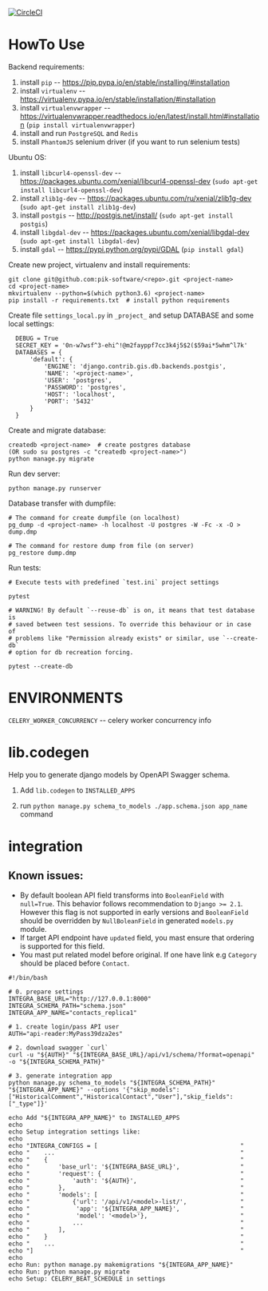 [![CircleCI](https://circleci.com/gh/pik-software/django-service-boilerplate.svg?style=svg)](https://circleci.com/gh/pik-software/django-service-boilerplate)

# HowTo Use #

Backend requirements:

  1. install `pip` -- https://pip.pypa.io/en/stable/installing/#installation
  1. install `virtualenv` -- https://virtualenv.pypa.io/en/stable/installation/#installation
  1. install `virtualenvwrapper` -- https://virtualenvwrapper.readthedocs.io/en/latest/install.html#installation (`pip install virtualenvwrapper`)
  1. install and run `PostgreSQL` and `Redis`
  1. install `PhantomJS` selenium driver (if you want to run selenium tests)

Ubuntu OS:
1. install `libcurl4-openssl-dev` -- https://packages.ubuntu.com/xenial/libcurl4-openssl-dev (`sudo apt-get install libcurl4-openssl-dev`)
1. install `zlib1g-dev` -- https://packages.ubuntu.com/ru/xenial/zlib1g-dev (`sudo apt-get install zlib1g-dev`)
1. install `postgis` -- http://postgis.net/install/ (`sudo apt-get install postgis`)
1. install `libgdal-dev` -- https://packages.ubuntu.com/xenial/libgdal-dev (`sudo apt-get install libgdal-dev`)
1. install `gdal` -- https://pypi.python.org/pypi/GDAL (`pip install gdal`)

Create new project, virtualenv and install requirements:

    git clone git@github.com:pik-software/<repo>.git <project-name>
    cd <project-name>
    mkvirtualenv --python=$(which python3.6) <project-name>
    pip install -r requirements.txt  # install python requirements

Create file `settings_local.py` in `_project_` and setup DATABASE and some local settings:

      DEBUG = True
      SECRET_KEY = '0n-w7wsf^3-ehi^!@m2fayppf7cc3k4j5$2($59ai*5whm^l7k'
      DATABASES = {
          'default': {
              'ENGINE': 'django.contrib.gis.db.backends.postgis',
              'NAME': '<project-name>',
              'USER': 'postgres',
              'PASSWORD': 'postgres',
              'HOST': 'localhost',
              'PORT': '5432'
          }
      }

Create and migrate database:

    createdb <project-name>  # create postgres database
    (OR sudo su postgres -c "createdb <project-name>")
    python manage.py migrate

Run dev server:

    python manage.py runserver

Database transfer with dumpfile:

    # The command for create dumpfile (on localhost)
    pg_dump -d <project-name> -h localhost -U postgres -W -Fc -x -O > dump.dmp

    # The command for restore dump from file (on server)
    pg_restore dump.dmp

Run tests:

    # Execute tests with predefined `test.ini` project settings
    
    pytest

    # WARNING! By default `--reuse-db` is on, it means that test database is 
    # saved between test sessions. To override this behaviour or in case of 
    # problems like "Permission already exists" or similar, use `--create-db` 
    # option for db recreation forcing.
    
    pytest --create-db

# ENVIRONMENTS #

`CELERY_WORKER_CONCURRENCY` -- celery worker concurrency info

# lib.codegen #

Help you to generate django models by OpenAPI Swagger schema.

1. Add `lib.codegen` to `INSTALLED_APPS`

2. run `python manage.py schema_to_models ./app.schema.json app_name` command

# integration #

## Known issues: ##

* By default boolean API field transforms into `BooleanField` with `null=True`. This behavior follows recommendation to
`Django >= 2.1`. However this flag is not supported in early versions and `BooleanField` should be overridden by 
`NullBoleanField` in generated `models.py` module.
* If target API endpoint have `updated` field, you mast ensure that ordering is supported for this field.
* You mast put related model before original. If one have link e.g `Category` should be placed before `Contact`.

```
#!/bin/bash

# 0. prepare settings
INTEGRA_BASE_URL="http://127.0.0.1:8000"
INTEGRA_SCHEMA_PATH="schema.json"
INTEGRA_APP_NAME="contacts_replica1"

# 1. create login/pass API user
AUTH="api-reader:MyPass39dza2es"

# 2. download swagger `curl`
curl -u "${AUTH}" "${INTEGRA_BASE_URL}/api/v1/schema/?format=openapi" -o "${INTEGRA_SCHEMA_PATH}"

# 3. generate integration app
python manage.py schema_to_models "${INTEGRA_SCHEMA_PATH}" "${INTEGRA_APP_NAME}" --options '{"skip_models":["HistoricalComment","HistoricalContact","User"],"skip_fields":["_type"]}'

echo Add "${INTEGRA_APP_NAME}" to INSTALLED_APPS
echo
echo Setup integration settings like:
echo
echo "INTEGRA_CONFIGS = [                                        "
echo "    ...                                                    "
echo "    {                                                      "
echo "        'base_url': '${INTEGRA_BASE_URL}',                 "
echo "        'request': {                                       "
echo "            'auth': '${AUTH}',                             "
echo "        },                                                 "
echo "        'models': [                                        "
echo "            {'url': '/api/v1/<model>-list/',               "
echo "             'app': '${INTEGRA_APP_NAME}',                 "
echo "             'model': '<model>'},                          "
echo "            ...                                            "
echo "        ],                                                 "
echo "    }                                                      "
echo "    ...                                                    "
echo "]                                                          "
echo
echo Run: python manage.py makemigrations "${INTEGRA_APP_NAME}"
echo Run: python manage.py migrate
echo Setup: CELERY_BEAT_SCHEDULE in settings
```
